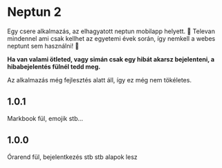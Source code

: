 # Neptun 2

Egy csere alkalmazás, az elhagyatott neptun mobilapp helyett. 📱
Televan mindennel ami csak kellhet az egyetemi évek során, így nemkell a webes neptunt sem használni! 🥳

**Ha van valami ötleted, vagy simán csak egy hibát akarsz bejelenteni, a hibabejelentés fülnél tedd meg.**

Az alkalmazás még fejlesztés alatt áll, így ez még nem tökéletes.

## 1.0.1
Markbook fül, emojik stb...

## 1.0.0
Órarend fül, bejelentkezés stb stb alapok lesz
